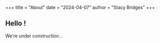 +++
title = "About"
date = "2024-04-07"
author = "Stacy Bridges"
+++

## Hello !

We're under construction...

